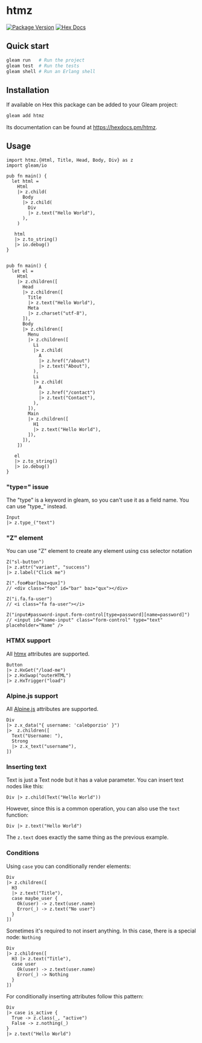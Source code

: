 # htmz

[![Package Version](https://img.shields.io/hexpm/v/htmz)](https://hex.pm/packages/htmz)
[![Hex Docs](https://img.shields.io/badge/hex-docs-ffaff3)](https://hexdocs.pm/htmz/)

## Quick start

```sh
gleam run   # Run the project
gleam test  # Run the tests
gleam shell # Run an Erlang shell
```

## Installation

If available on Hex this package can be added to your Gleam project:

```sh
gleam add htmz
```

Its documentation can be found at <https://hexdocs.pm/htmz>.

## Usage

```gleam
import htmz.{Html, Title, Head, Body, Div} as z
import gleam/io

pub fn main() {
  let html =
    Html
    |> z.child(
      Body
      |> z.child(
        Div
        |> z.text("Hello World"),
      ),
    )

   html
   |> z.to_string()
   |> io.debug()
}
```


```gleam

pub fn main() {
  let el = 
    Html
    |> z.children([
      Head
      |> z.children([
        Title
        |> z.text("Hello World"),
        Meta
        |> z.charset("utf-8"),
      ]),
      Body
      |> z.children([
        Menu
        |> z.children([
          Li
          |> z.child(
            A
            |> z.href("/about")
            |> z.text("About"),
          ),
          Li
          |> z.child(
            A
            |> z.href("/contact")
            |> z.text("Contact"),
          ),
        ]),
        Main
        |> z.children([
          H1
          |> z.text("Hello World"),
        ]),
      ]),
    ])

   el
   |> z.to_string()
   |> io.debug()
}
```

### "type=" issue

The "type" is a keyword in gleam, so you can't use it as a field name. You can use "type_" instead.

```gleam
Input
|> z.type_("text")
```

### "Z" element

You can use "Z" element to create any element using css selector notation

```gleam
Z("sl-button")
|> z.attr("variant", "success")
|> z.label("Click me")
```

```gleam
Z(".foo#bar[baz=qux]")
// <div class="foo" id="bar" baz="qux"></div>
```

```gleam
Z("i.fa.fa-user")
// <i class="fa fa-user"></i>
```

```gleam
Z("input#password-input.form-control[type=password][name=password]")
// <input id="name-input" class="form-control" type="text" placeholder="Name" />
```

### HTMX support

All [htmx](https://htmx.org) attributes are supported.

```gleam
Button
|> z.HxGet("/load-me")
|> z.HxSwap("outerHTML")
|> z.HxTrigger("load")
```

### Alpine.js support

All [Alpine.js](https://alpinejs.dev/) attributes are supported.

```gleam
Div
|> z.x_data("{ username: 'calebporzio' }")
|>  z.children([
  Text("Username: "),
  Strong
  |> z.x_text("username"),
])
```

### Inserting text

Text is just a Text node but it has a value parameter. You can insert text nodes like this:

```gleam
Div |> z.child(Text("Hello World"))
```

However, since this is a common operation, you can also use the `text` function:

```gleam
Div |> z.text("Hello World")
```

The `z.text` does exactly the same thing as the previous example.

### Conditions

Using `case` you can conditionally render elements:

```gleam
Div
|> z.children([
  H3 
  |> z.text("Title"),
  case maybe_user {
    Ok(user) -> z.text(user.name)
    Error(_) -> z.text("No user")
  }
])
```

Sometimes it's required to not insert anything. In this case, there is a special node: `Nothing`

```gleam
Div
|> z.children([
  H3 |> z.text("Title"),
  case user 
    Ok(user) -> z.text(user.name)
    Error(_) -> Nothing
  }
])
```

For conditionally inserting attributes follow this pattern:

```gleam
Div
|> case is_active {
  True -> z.class(_, "active")
  False -> z.nothing(_)
}
|> z.text("Hello World")
```

